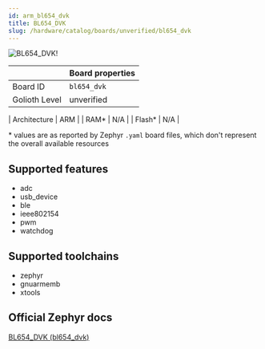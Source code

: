 ```yaml
---
id: arm_bl654_dvk
title: BL654_DVK
slug: /hardware/catalog/boards/unverified/bl654_dvk
---
```


[//]: # (This is an auto-generated file, do not edit! Changes to it will be lost upon re-generation)

![BL654_DVK!](/img/boards/arm/bl654_dvk.jpg "BL654_DVK")

|                | Board properties     |
| -------------  | -------------------- |
| Board ID       | `bl654_dvk` |
| Golioth Level  | unverified       |

| Architecture   | ARM |
| RAM*           | N/A |
| Flash*         | N/A |

\* values are as reported by Zephyr `.yaml` board files, which don't represent the overall available resources



## Supported features

* adc
* usb_device
* ble
* ieee802154
* pwm
* watchdog

## Supported toolchains

* zephyr
* gnuarmemb
* xtools

## Official Zephyr docs

[BL654_DVK (bl654_dvk)](https://docs.zephyrproject.org/latest/boards/arm/bl654_dvk/doc/index.html)

